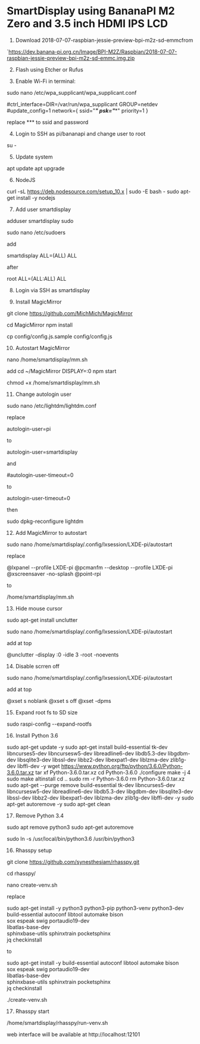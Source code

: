# SmartDisplay using BananaPI M2 Zero and 3.5 inch HDMI IPS LCD

1. Download 2018-07-07-raspbian-jessie-preview-bpi-m2z-sd-emmcfrom

`https://dev.banana-pi.org.cn/Image/BPI-M2Z/Raspbian/2018-07-07-raspbian-jessie-preview-bpi-m2z-sd-emmc.img.zip

2. Flash using Etcher or Rufus

3. Enable Wi-Fi in terminal:

sudo nano /etc/wpa_supplicant/wpa_supplicant.conf

#ctrl_interface=DIR=/var/run/wpa_supplicant GROUP=netdev
#update_config=1
network={
ssid="***"
psk="****"
priority=1
}

replace *** to ssid and password


4. Login to SSH as pi/bananapi and change user to root

su -

5. Update system 

apt update
apt upgrade

6. NodeJS

curl -sL https://deb.nodesource.com/setup_10.x | sudo -E bash -
sudo apt-get install -y nodejs

7. Add user smartdisplay

adduser smartdisplay sudo

sudo nano /etc/sudoers

add 

smartdisplay    ALL=(ALL)       ALL

after

root    ALL=(ALL:ALL) ALL


8. Login via SSH as smartdisplay

9. Install MagicMirror

git clone https://github.com/MichMich/MagicMirror

cd MagicMirror
npm install

cp config/config.js.sample config/config.js

10. Autostart MagicMirror

nano /home/smartdisplay/mm.sh

add
cd ~/MagicMirror
DISPLAY=:0 npm start

chmod +x /home/smartdisplay/mm.sh

11. Change autologin user

sudo nano /etc/lightdm/lightdm.conf

replace 

autologin-user=pi

to 

autologin-user=smartdisplay

and 

#autologin-user-timeout=0

to 

autologin-user-timeout=0

then

sudo dpkg-reconfigure lightdm 


12. Add MagicMirror to autostart

sudo nano /home/smartdisplay/.config/lxsession/LXDE-pi/autostart

replace

@lxpanel --profile LXDE-pi
@pcmanfm --desktop --profile LXDE-pi
@xscreensaver -no-splash
@point-rpi

to 

/home/smartdisplay/mm.sh

13. Hide mouse cursor

sudo apt-get install unclutter

sudo nano /home/smartdisplay/.config/lxsession/LXDE-pi/autostart

add at top

@unclutter -display :0 -idle 3 -root -noevents

14. Disable scrren off
 
sudo nano /home/smartdisplay/.config/lxsession/LXDE-pi/autostart
 
add at top
 
@xset s noblank
@xset s off
@xset -dpms

15. Expand root fs to SD size

sudo raspi-config --expand-rootfs

16. Install Python 3.6

sudo apt-get update -y
sudo apt-get install build-essential tk-dev libncurses5-dev libncursesw5-dev libreadline6-dev libdb5.3-dev libgdbm-dev libsqlite3-dev libssl-dev libbz2-dev libexpat1-dev liblzma-dev zlib1g-dev libffi-dev -y
wget https://www.python.org/ftp/python/3.6.0/Python-3.6.0.tar.xz
tar xf Python-3.6.0.tar.xz
cd Python-3.6.0
./configure
make -j 4
sudo make altinstall
cd ..
sudo rm -r Python-3.6.0
rm Python-3.6.0.tar.xz
sudo apt-get --purge remove build-essential tk-dev libncurses5-dev libncursesw5-dev libreadline6-dev libdb5.3-dev libgdbm-dev libsqlite3-dev libssl-dev libbz2-dev libexpat1-dev liblzma-dev zlib1g-dev libffi-dev -y
sudo apt-get autoremove -y
sudo apt-get clean

17. Remove Python 3.4

sudo apt remove python3
sudo apt-get autoremove

sudo ln -s /usr/local/bin/python3.6 /usr/bin/python3


16. Rhasspy setup

git clone https://github.com/synesthesiam/rhasspy.git

cd rhasspy/

nano create-venv.sh

replace

sudo apt-get install -y python3 python3-pip python3-venv python3-dev \
     build-essential autoconf libtool automake bison \
     sox espeak swig portaudio19-dev \
     libatlas-base-dev \
     sphinxbase-utils sphinxtrain pocketsphinx \
     jq checkinstall


to 

sudo apt-get install -y build-essential autoconf libtool automake bison \
     sox espeak swig portaudio19-dev \
     libatlas-base-dev \
     sphinxbase-utils sphinxtrain pocketsphinx \
     jq checkinstall


./create-venv.sh

 17. Rhasspy start
 
 /home/smartdisplay/rhasspy/run-venv.sh
 
 web interface will be available at http://localhost:12101
